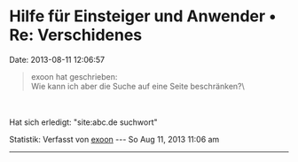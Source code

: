 Hilfe für Einsteiger und Anwender • Re: Verschidenes
====================================================

Date: 2013-08-11 12:06:57

> <div>
>
> exoon hat geschrieben:\
> Wie kann ich aber die Suche auf eine Seite beschränken?\
>
> </div>

\
\
Hat sich erledigt: \"site:abc.de suchwort\"

Statistik: Verfasst von
[exoon](http://forum.yacy-websuche.de/memberlist.php?mode=viewprofile&u=8981)
--- So Aug 11, 2013 11:06 am

------------------------------------------------------------------------
